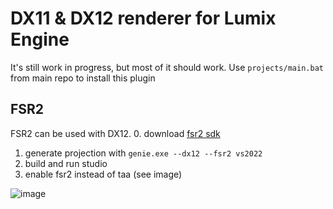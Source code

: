 # DX11 & DX12 renderer for Lumix Engine

It's still work in progress, but most of it should work.
Use `projects/main.bat` from main repo to install this plugin

## FSR2
FSR2 can be used with DX12.
0. download [fsr2 sdk](https://gpuopen.com/fidelityfx-superresolution-2/)
1. generate projection with `genie.exe --dx12 --fsr2 vs2022`
2. build and run studio
3. enable fsr2 instead of taa (see image)
   
![image](https://github.com/nem0/lumixengine_dx/assets/153526/d5240209-38e8-4f76-b7ae-f1db25f14d1f)
